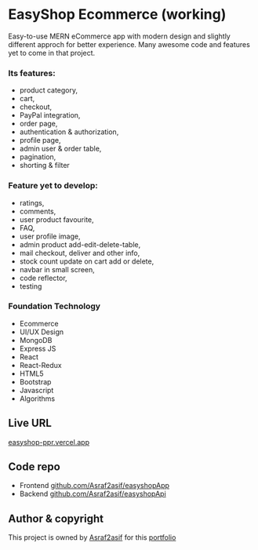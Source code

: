 # EasyShop Ecommerce (working) 
Easy-to-use MERN eCommerce app with modern design and slightly different approch for better experience. Many awesome code and features yet to come in that project.

### Its features:
- product category, 
- cart, 
- checkout, 
- PayPal integration, 
- order page, 
- authentication & authorization, 
- profile page, 
- admin user & order table, 
- pagination, 
- shorting & filter

### Feature yet to develop:
- ratings, 
- comments, 
- user product favourite, 
- FAQ, 
- user profile image, 
- admin product add-edit-delete-table, 
- mail checkout, deliver and other info,
- stock count update on cart add or delete,
- navbar in small screen, 
- code reflector,
- testing

### Foundation Technology
- Ecommerce
- UI/UX Design
- MongoDB
- Express JS
- React
- React-Redux
- HTML5
- Bootstrap
- Javascript
- Algorithms

## Live URL
[easyshop-ppr.vercel.app](https://easyshop-ppr.vercel.app/)

## Code repo
- Frontend [github.com/Asraf2asif/easyshopApp](https://github.com/Asraf2asif/easyshopApp/)
- Backend [github.com/Asraf2asif/easyshopApi](https://github.com/Asraf2asif/easyshopApi/)

## Author & copyright
This project is owned by [Asraf2asif](https://github.com/Asraf2asif) for this [portfolio](https://asraf2asif-portfolio.vercel.app/)

